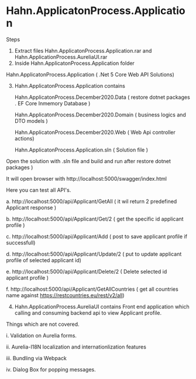 # Hahn.ApplicatonProcess.Application

Steps

1. Extract files Hahn.ApplicatonProcess.Application.rar and Hahn.ApplicationProcess.AureliaUI.rar
2. Inside Hahn.ApplicatonProcess.Application folder

Hahn.ApplicatonProcess.Application ( .Net 5 Core Web API  Solutions)

3. Hahn.ApplicatonProcess.Application contains

	Hahn.ApplicatonProcess.December2020.Data  ( restore dotnet packages . EF Core Inmemory Database )
	
	Hahn.ApplicatonProcess.December2020.Domain ( business logics and DTO models )
	
	Hahn.ApplicatonProcess.December2020.Web ( Web Api controller actions)
	
	Hahn.ApplicatonProcess.Application.sln ( Solution file )
	
Open the solution with .sln file and build and run after restore dotnet packages )

It will open browser with 
http://localhost:5000/swagger/index.html

Here you can test all API's. 

a.	http://localhost:5000/api/Applicant/GetAll  ( it wil return 2 predefined Applicant response )

b.	http://localhost:5000/api/Applicant/Get/2   ( get the specific id applicant profile )

c.	http://localhost:5000/api/Applicant/Add     ( post to save applicant profile if successfull)

d.	http://localhost:5000/api/Applicant/Update/2 ( put to update applicant profile of selected applicant id)

e.	http://localhost:5000/api/Applicant/Delete/2  ( Delete selected id applicant profile )

f.	http://localhost:5000/api/Applicant/GetAllCountries ( get all countries name against https://restcountries.eu/rest/v2/all)

4. Hahn.ApplicationProcess.AureliaUI contains
	Front end application which calling and consuming backend api to view Applicant profile.

Things which are not covered.

i. Validation on Aurelia forms.

ii. Aurelia-I18N localization and internationlization features

iii. Bundling via Webpack

iv. Dialog Box for popping messages.





